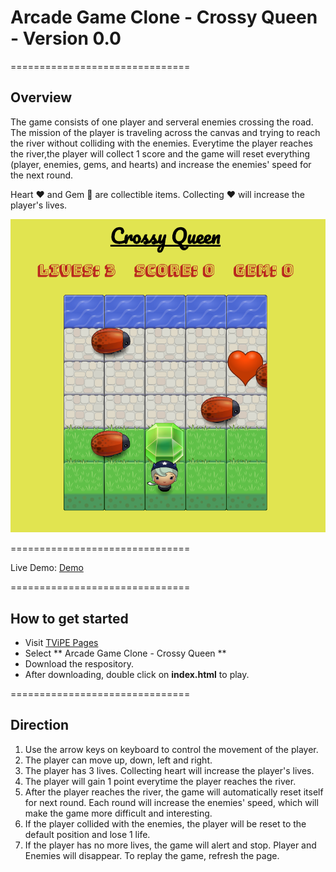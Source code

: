 # Arcade Game Clone - Crossy Queen - Version 0.0
===============================

## Overview
The game consists of one player and serveral enemies crossing the road. The mission of the player is traveling across the canvas and trying to reach the river without colliding with the enemies. Everytime the player reaches the river,the player will collect 1 score and the game will reset everything (player, enemies, gems, and hearts) and increase the enemies' speed for the next round.  

Heart :heart: and Gem :gem: are collectible items. Collecting :heart: will increase the player's lives.

![Alt text](https://github.com/TViPE/FEND-Arcade-Game/blob/master/images/screenshot_00.png)

===============================

Live Demo: [Demo](https://tvipe.github.io/FEND-Arcade-Game/)

===============================

## How to get started
- Visit [TViPE Pages](https://www.github.com/TViPE)
- Select ** Arcade Game Clone - Crossy Queen **
- Download the respository.
- After downloading, double click on **index.html** to play.


===============================

## Direction
1. Use the arrow keys on keyboard to control the movement of the player.
2. The player can move up, down, left and right.
3. The player has 3 lives. Collecting heart will increase the player's lives.
4. The player will gain 1 point everytime the player reaches the river.
5. After the player reaches the river, the game will automatically reset itself for next round. Each round will increase the enemies' speed, which will make the game more difficult and interesting.
6. If the player collided with the enemies, the player will be reset to the default position and lose 1 life. 
7. If the player has no more lives, the game will alert and stop. Player and Enemies will disappear. To replay the game, refresh the page.


